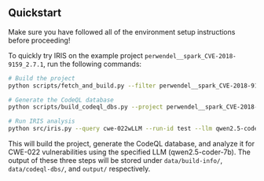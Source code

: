## Quickstart

Make sure you have followed all of the environment setup instructions before proceeding!

To quickly try IRIS on the example project `perwendel__spark_CVE-2018-9159_2.7.1`, run the following commands:

```sh
# Build the project
python scripts/fetch_and_build.py --filter perwendel__spark_CVE-2018-9159_2.7.1

# Generate the CodeQL database
python scripts/build_codeql_dbs.py --project perwendel__spark_CVE-2018-9159_2.7.1

# Run IRIS analysis
python src/iris.py --query cwe-022wLLM --run-id test --llm qwen2.5-coder-7b perwendel__spark_CVE-2018-9159_2.7.1
```

This will build the project, generate the CodeQL database, and analyze it for CWE-022 vulnerabilities using the specified LLM (qwen2.5-coder-7b). The output of these three steps will be stored under `data/build-info/`, `data/codeql-dbs/`, and `output/` respectively.
